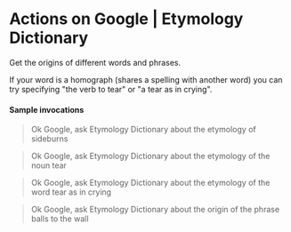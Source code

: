 # Actions on Google | Etymology Dictionary

Get the origins of different words and phrases.

If your word is a homograph (shares a spelling with another word) you can try specifying "the verb to tear" or "a tear as in crying".

#### Sample invocations

> Ok Google, ask Etymology Dictionary about the etymology of sideburns

> Ok Google, ask Etymology Dictionary about the etymology of the noun tear

> Ok Google, ask Etymology Dictionary about the etymology of the word tear as in crying

> Ok Google, ask Etymology Dictionary about the origin of the phrase balls to the wall
